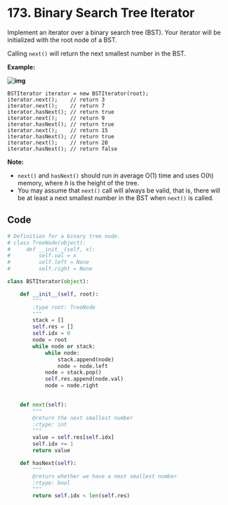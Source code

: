 # 173. Binary Search Tree Iterator

Implement an iterator over a binary search tree (BST). Your iterator will be initialized with the root node of a BST.

Calling `next()` will return the next smallest number in the BST.

 



**Example:**

**![img](https://assets.leetcode.com/uploads/2018/12/25/bst-tree.png)**

```
BSTIterator iterator = new BSTIterator(root);
iterator.next();    // return 3
iterator.next();    // return 7
iterator.hasNext(); // return true
iterator.next();    // return 9
iterator.hasNext(); // return true
iterator.next();    // return 15
iterator.hasNext(); // return true
iterator.next();    // return 20
iterator.hasNext(); // return false
```

 

**Note:**

- `next()` and `hasNext()` should run in average O(1) time and uses O(*h*) memory, where *h* is the height of the tree.
- You may assume that `next()` call will always be valid, that is, there will be at least a next smallest number in the BST when `next()` is called.



## Code

```python
# Definition for a binary tree node.
# class TreeNode(object):
#     def __init__(self, x):
#         self.val = x
#         self.left = None
#         self.right = None

class BSTIterator(object):

    def __init__(self, root):
        """
        :type root: TreeNode
        """
        stack = []
        self.res = []
        self.idx = 0
        node = root
        while node or stack:
            while node:
                stack.append(node)
                node = node.left
            node = stack.pop()
            self.res.append(node.val)
            node = node.right
        

    def next(self):
        """
        @return the next smallest number
        :rtype: int
        """
        value = self.res[self.idx]
        self.idx += 1
        return value

    def hasNext(self):
        """
        @return whether we have a next smallest number
        :rtype: bool
        """
        return self.idx < len(self.res)
```

